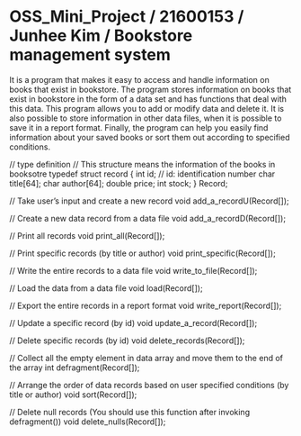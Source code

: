 # OSS_Mini_Project / 21600153 / Junhee Kim / Bookstore management system

It is a program that makes it easy to access and handle information on books that exist in bookstore.
The program stores information on books that exist in bookstore in the form of a data set and has functions that deal with this data.
This program allows you to add or modify data and delete it.
It is also possible to store information in other data files, when it is possible to save it in a report format.
Finally, the program can help you easily find information about your saved books or sort them out according to specified conditions.

// type definition
// This structure means the information of the books in booksotre
typedef struct record {
	  int id; // id: identification number
  	char title[64];
  	char author[64];
  	double price;
  	int stock;
} Record;

// Take user’s input and create a new record
void add_a_recordU(Record[]);

// Create a new data record from a data file
void add_a_recordD(Record[]);

// Print all records
void print_all(Record[]);

// Print specific records (by title or author)
void print_specific(Record[]);

// Write the entire records to a data file
void write_to_file(Record[]);

// Load the data from a data file
void load(Record[]);

// Export the entire records in a report format
void write_report(Record[]);

// Update a specific record (by id)
void update_a_record(Record[]);

// Delete specific records (by id)
void delete_records(Record[]);

// Collect all the empty element in data array and move them to the end of the array
int defragment(Record[]);

// Arrange the order of data records based on user specified conditions (by title or author)
void sort(Record[]);

// Delete null records (You should use this function after invoking defragment())
void delete_nulls(Record[]);
